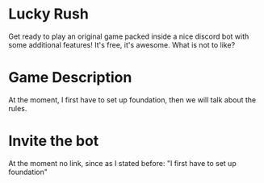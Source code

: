 # Lucky Rush
Get ready to play an original game packed inside a nice discord bot with some additional features! It's free, it's awesome. What is not to like?

# Game Description
At the moment, I first have to set up foundation, then we will talk about the rules.

# Invite the bot
At the moment no link, since as I stated before: "I first have to set up foundation"
